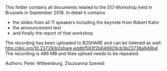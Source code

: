 This folder contains all documents related to the DO-Workshop held in Brussels in September 2018.
In detail it contains 
- the slides from all 11 speakers including the keynote from Robert Kahn
- the announcement text
- and finally the report of that workshop

The recording has been uploaded to B2SHARE and can be listened as well: http://doi.org/10.23728/b2share.eddbf583f2b646629cb3b23738a948b4 
The recording is 486 MB and thee upload needs to be repeated. 

Authors: Peter Witteenburg, Zsuzsanna Szeredi
